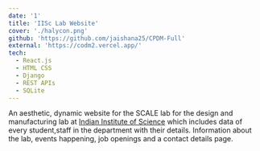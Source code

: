 ```yaml
---
date: '1'
title: 'IISc Lab Website'
cover: './halycon.png'
github: 'https://github.com/jaishana25/CPDM-Full'
external: 'https://codm2.vercel.app/'
tech:
  - React.js
  - HTML CSS
  - Django
  - REST APIs
  - SQLite
---
```


An aesthetic, dynamic website for the SCALE lab for the design and manufacturing lab at [Indian Institute of Science](https://iisc.ac.in/) which includes data of every student,staff in the department with their details. Information about the lab, events happening, job openings and a contact details page.
